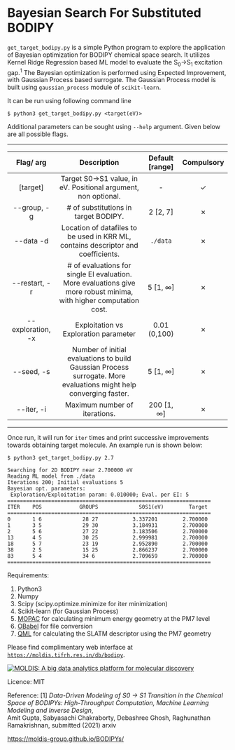 Bayesian Search For Substituted BODIPY
======================================

`get_target_bodipy.py` is a simple Python program to explore the application of Bayesian optimization for BODIPY chemical space search.
It utilizes Kernel Ridge Regression based ML model to evaluate the S<sub>0</sub>&#8594;S<sub>1</sub> excitation gap.<sup>1</sup>
The Bayesian optimization is performed using Expected Improvement, with Gaussian Process based surrogate. The Gaussian Process model is built using `gaussian_process` module of `scikit-learn`. 

It can be run using following command line
```
$ python3 get_target_bodipy.py <target(eV)>
```

Additional parameters can be sought using `--help` argument. Given below are all possible flags.

---
| Flag/ arg | Description | Default [range] | Compulsory |
|:----:|:-----------:|:-------:|:----------:|
|[target]| Target S0->S1 value, in eV. Positional argument, non optional.| - | &#10003; |
| --group, -g | # of substitutions in target BODIPY. | 2 [2, 7]|&#x2717;|
|  --data -d | Location of datafiles to be used in KRR ML, contains descriptor and coefficients.| `./data`|&#x2717;|
|  --restart, -r | # of evaluations for single EI evaluation. More evaluations give more robust minima, with higher computation cost. | 5 [1, &#8734;] | &#x2717;|
| --exploration, -x | Exploitation vs Exploration parameter | 0.01 (0,100)| &#x2717;|
| --seed, -s | Number of initial evaluations to build Gaussian Process surrogate. More evaluations might help converging faster. | 5 [1, &#8734;] | &#x2717;|
| --iter, -i | Maximum number of iterations. | 200 [1, &#8734;] | &#x2717;|
---

Once run, it will run for `iter` times and print successive improvements towards obtaining target molecule. An example run is shown below:
```
$ python3 get_target_bodipy.py 2.7

Searching for 2D BODIPY near 2.700000 eV
Reading ML model from ./data
Iterations 200; Initial evaluations 5
Bayesian opt. parameters:
 Exploration/Exploitation param: 0.010000; Eval. per EI: 5
=================================================================
ITER    POS            GROUPS             S0S1(eV)        Target
=================================================================
0       1 6             28 27           3.337201        2.700000
1       3 5             29 30           3.184931        2.700000
2       5 6             27 22           3.183506        2.700000
13      4 5             30 25           2.999981        2.700000
18      5 7             23 19           2.952890        2.700000
38      2 5             15 25           2.866237        2.700000
83      5 4             34 6            2.709659        2.700000
=================================================================
```

Requirements:
1. Python3
2. Numpy
3. Scipy (scipy.optimize.minimize for iter minimization)
4. Scikit-learn (for Gaussian Process)
5. [MOPAC](http://openmopac.net/) for calculating minimum energy geometry at the PM7 level
6. [OBabel](http://openbabel.org/wiki/Main_Page) for file conversion
7. [QML](https://www.qmlcode.org/) for calculating the SLATM descriptor using the PM7 geometry

Please find complimentary web interface at [`https://moldis.tifrh.res.in/db/bodipy`](https://moldis.tifrh.res.in/db/bodipy).

[![MOLDIS: A big data analytics platform for molecular discovery](https://moldis.tifrh.res.in/Images/MolDis.png)](https://moldis.tifrh.res.in/)

Licence: MIT

Reference:
[1] _Data-Driven Modeling of S0 -> S1 Transition in the Chemical Space of BODIPYs: High-Throughput Computation, Machine Learning Modeling and Inverse Design_,       
    Amit Gupta, Sabyasachi Chakraborty, Debashree Ghosh, Raghunathan Ramakrishnan, submitted (2021) arxiv


https://moldis-group.github.io/BODIPYs/
